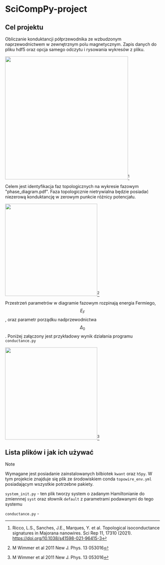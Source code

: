 # SciCompPy-project

## Cel projektu
Obliczanie konduktancji półprzewodnika ze wzbudzonym naprzewodnictwem w zewnętrznym polu magnetycznym. Zapis danych do pliku hdf5 oraz opcja samego odczytu i rysowania wykresów z pliku. 

<img src="https://github.com/user-attachments/assets/9385b1fd-b725-4230-a4d3-c59e726f4dbf" width="400">[^1]

[^1]: Ricco, L.S., Sanches, J.E., Marques, Y. et al. Topological isoconductance signatures in Majorana nanowires. Sci Rep 11, 17310 (2021). https://doi.org/10.1038/s41598-021-96415-3

Celem jest identyfikacja faz topologicznych na wykresie fazowym "phase_diagram.pdf". Faza topologicznie nietrywialna będzie posiadać niezerową konduktancję w zerowym punkcie różnicy potencjału.

<img src="https://github.com/user-attachments/assets/fda7bad9-653f-4369-b97d-5b7751b6641b" width="300">[^2]

[^2]: M Wimmer et al 2011 New J. Phys. 13 053016

Przestrzeń parametrów w diagramie fazowym rozpinają energia Fermiego, $$E_F$$, oraz parametr porządku nadprzewodnictwa $$\Delta_0$$. Poniżej 
załączony jest przykładowy wynik działania programu `conductance.py`

<img src="https://github.com/user-attachments/assets/0805cf75-602d-4d5c-ba14-83ce5705741e" width="300">[^2]

## Lista plików i jak ich używać
> [!NOTE]
> Wymagane jest posiadanie zainstalowanych bilbiotek `kwant` oraz `h5py`. W tym projekcie znajduje się plik ze środowiskiem conda `topowire_env.yml` posiadającym wszystkie potrzebne pakiety.


`system_init.py` - ten plik tworzy system o zadanym Hamiltonianie do zmiennnej `syst` oraz słownik `default` z parametrami podawanymi do tego systemu 

`conductance.py` - 


